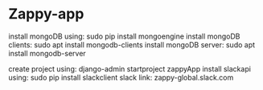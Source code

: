 # Zappy-app

install mongoDB using: sudo pip install mongoengine
install mongoDB clients: sudo apt install mongodb-clients
install mongoDB server: sudo apt install mongodb-server

create project using: django-admin startproject zappyApp
install slackapi using: sudo pip install slackclient
slack link: zappy-global.slack.com